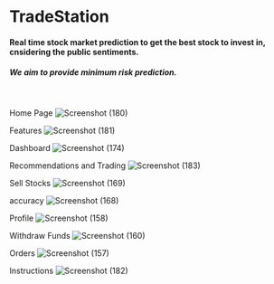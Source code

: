 # TradeStation
#### Real time stock market prediction to get the best stock to invest in, cnsidering the public sentiments. 
##### We aim to provide minimum risk prediction.
<br>

Home Page
![Screenshot (180)](https://user-images.githubusercontent.com/43871371/147198040-768c2489-27da-4de1-90ff-c81f094a81ec.png)

Features
![Screenshot (181)](https://user-images.githubusercontent.com/43871371/147198168-a89cd429-c95a-4519-9582-2c5eb7b0459c.png)

Dashboard
![Screenshot (174)](https://user-images.githubusercontent.com/43871371/147197703-6783a7ae-fcac-408c-b154-4a11e0ff80b7.png)

Recommendations and Trading
![Screenshot (183)](https://user-images.githubusercontent.com/43871371/147198480-4f467754-78ee-4956-8c7d-fc9d2068a4f2.png)

Sell Stocks
![Screenshot (169)](https://user-images.githubusercontent.com/43871371/147197528-751d93d7-3f2d-4bef-b57c-1a43617d9b2e.png)

accuracy
![Screenshot (168)](https://user-images.githubusercontent.com/43871371/147197375-dacea327-be47-4237-8870-1766b37556da.png)

Profile
![Screenshot (158)](https://user-images.githubusercontent.com/43871371/147197610-11ea5ca5-69e5-4b0c-9de4-fe93b6bb1030.png)

Withdraw Funds
![Screenshot (160)](https://user-images.githubusercontent.com/43871371/147197476-245d741b-4edd-4e74-9dd1-dd257a07dcc9.png)

Orders
![Screenshot (157)](https://user-images.githubusercontent.com/43871371/147197572-acdfec9b-b94e-4322-96b9-248afd62dfdf.png)

Instructions
![Screenshot (182)](https://user-images.githubusercontent.com/43871371/147198350-8e62761e-0df9-49af-8376-3c25ec42e98a.png)

